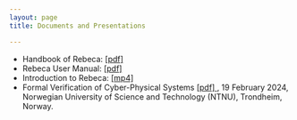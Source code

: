 ```yaml
---
layout: page
title: Documents and Presentations

---
```

* Handbook of Rebeca: [ [pdf] ](/assets/documents/Handbook-of-Rebeca.pdf)
* Rebeca User Manual: [ [pdf] ](/assets/documents/manual.2.1.pdf)
* Introduction to Rebeca: [ [mp4] ](https://github.com/rebeca-lang/rebeca-lang.github.io/releases/download/Tutorials/MarjanAntonioClassMay14-2020.mp4)
* Formal Verification of Cyber-Physical Systems [ [pdf] ](/assets/documents/Sirjani-TrondheimFeb2024-v3.pdf), 19 February 2024, Norwegian University of Science and Technology (NTNU), Trondheim, Norway.
